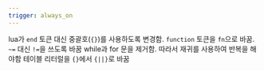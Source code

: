 ```yaml
---
trigger: always_on
---
```


lua가 `end` 토큰 대신 중괄호(`{}`)를 사용하도록 변경함.
`function` 토큰을 `fn`으로 바꿈.
`~=` 대신 `!=`을 쓰도록 바꿈
while과 for 문을 제거함. 따라서 재귀를 사용하여 반복을 해야함
테이블 리터럴을 `{}`에서 `{||}`로 바꿈